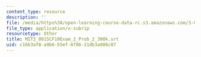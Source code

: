 ```yaml
---
content_type: resource
description: ''
file: /media/https%3A/open-learning-course-data-rc.s3.amazonaws.com/3-091sc-introduction-to-solid-state-chemistry-fall-2010/c16b3af8a9b655ef8f8621db3a986c07_MIT3_091SCF10Exam_2_Prob_2_300k.vtt
file_type: application/x-subrip
resourcetype: Other
title: MIT3_091SCF10Exam_2_Prob_2_300k.srt
uid: c16b3af8-a9b6-55ef-8f86-21db3a986c07
---
```

